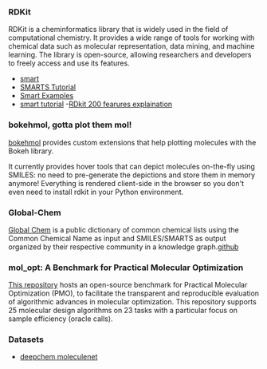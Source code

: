 ### RDKit
RDKit is a cheminformatics library that is widely used in the field of computational chemistry. It provides a wide range of tools for working with chemical data such as molecular representation, data mining, and machine learning. The library is open-source, allowing researchers and developers to freely access and use its features.

- [smart](https://www.daylight.com/dayhtml/doc/theory/theory.smarts.html)
- [SMARTS Tutorial](https://www.daylight.com/dayhtml_tutorials/languages/smarts/index.html)
- [Smart Examples](https://www.daylight.com/dayhtml_tutorials/languages/smarts/smarts_examples.html)
- [smart tutorial](https://www.labcognition.com/onlinehelp/en/smiles_and_smarts_nomenclature.htm)
-[RDkit 200 fearures explaination](https://datagrok.ai/help/domains/chem/descriptors)

### bokehmol, gotta plot them mol!
[bokehmol](https://github.com/cbouy/bokehmol) provides custom extensions that help plotting molecules with the Bokeh library.

It currently provides hover tools that can depict molecules on-the-fly using SMILES: no need to pre-generate the depictions and store them in memory anymore! Everything is rendered client-side in the browser so you don't even need to install rdkit in your Python environment.

### Global-Chem
[Global Chem](https://globalchem.gitbook.io/globalchem-your-chemical-graph-network/) is a public dictionary of common chemical lists using the Common Chemical Name as input and SMILES/SMARTS as output organized by their respective community in a knowledge graph.[github](https://github.com/Global-Chem/global-chem)

### mol_opt: A Benchmark for Practical Molecular Optimization
[This repository](https://github.com/wenhao-gao/mol_opt) hosts an open-source benchmark for Practical Molecular Optimization (PMO), to facilitate the transparent and reproducible evaluation of algorithmic advances in molecular optimization. This repository supports 25 molecular design algorithms on 23 tasks with a particular focus on sample efficiency (oracle calls). 

### Datasets
- [deepchem moleculenet](https://deepchem.readthedocs.io/en/latest/api_reference/moleculenet.html)
